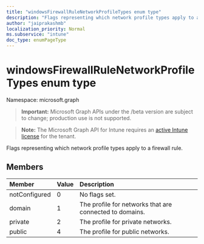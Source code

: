 ```yaml
---
title: "windowsFirewallRuleNetworkProfileTypes enum type"
description: "Flags representing which network profile types apply to a firewall rule."
author: "jaiprakashmb"
localization_priority: Normal
ms.subservice: "intune"
doc_type: enumPageType
---
```


# windowsFirewallRuleNetworkProfileTypes enum type

Namespace: microsoft.graph
> **Important:** Microsoft Graph APIs under the /beta version are subject to change; production use is not supported.

> **Note:** The Microsoft Graph API for Intune requires an [active Intune license](https://go.microsoft.com/fwlink/?linkid=839381) for the tenant.


Flags representing which network profile types apply to a firewall rule.

## Members
|Member|Value|Description|
|:---|:---|:---|
|notConfigured|0|No flags set.|
|domain|1|The profile for networks that are connected to domains.|
|private|2|The profile for private networks.|
|public|4|The profile for public networks.|
